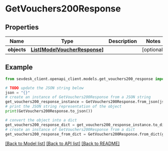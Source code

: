 # GetVouchers200Response


## Properties

Name | Type | Description | Notes
------------ | ------------- | ------------- | -------------
**objects** | [**List[ModelVoucherResponse]**](ModelVoucherResponse.md) |  | [optional] 

## Example

```python
from sevdesk_client.openapi_client.models.get_vouchers200_response import GetVouchers200Response

# TODO update the JSON string below
json = "{}"
# create an instance of GetVouchers200Response from a JSON string
get_vouchers200_response_instance = GetVouchers200Response.from_json(json)
# print the JSON string representation of the object
print(GetVouchers200Response.to_json())

# convert the object into a dict
get_vouchers200_response_dict = get_vouchers200_response_instance.to_dict()
# create an instance of GetVouchers200Response from a dict
get_vouchers200_response_from_dict = GetVouchers200Response.from_dict(get_vouchers200_response_dict)
```
[[Back to Model list]](../README.md#documentation-for-models) [[Back to API list]](../README.md#documentation-for-api-endpoints) [[Back to README]](../README.md)


